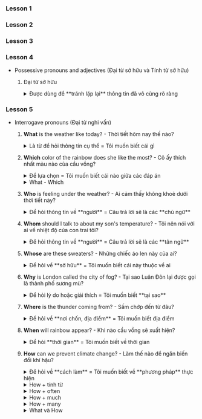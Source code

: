 ### Lesson 1
### Lesson 2
### Lesson 3
### Lesson 4

- Possessive pronouns and adjectives (Đại từ sở hữu và Tính từ sở hữu)
    1. Đại từ sở hữu
        <details>
        <summary>Được dùng để **tránh lặp lại** thông tin đã vô cùng rõ ràng</summary>

          - Tránh câu nói bị rối vì một thông tin bị nhắc lại nhiều lần
            
          **This bag** is **my bag**, not **your bag**
          **This bag** is **mine**,   not **yours**
        </details>

### Lesson 5

- Interrogave pronouns (Đại từ nghi vấn)
    1. **What** is the weather like today? - Thời tiết hôm nay thế nào?
        <details>
        <summary>Là từ để hỏi thông tin cụ thể = Tôi muốn biết cái gì</summary>

            What is Mosoon season? - Mùa gió mùa là gì?
            At what temperature does water boil? - Nước sẽ sooii ở nhiệt độ nào?
        </details>

    2. **Which** color of the rainbow does she like the most? - Cô ấy thích nhất màu nào của cầu vồng?
        <details>
        <summary>Để lựa chọn = Tôi muốn biết cái nào giữa các đáp án</summary>            
        </details>

        <details>
        <summary>What - Which</summary>

          - Dùng *What* khi **không có** giới hạn các sự lựa chọn
          - Dùng *Which* khi **có** giới hạn các sự lựa chọn

          - **What** shoes should I wear during summer?
          - **Which** shoes should I wear during summer - slippers or sneakers? 

        </details>
    
    3. **Who** is feeling under the weather? - Ai cảm thấy không khoẻ dưới thời tiết này?
        <details>
        <summary>Để hỏi thông tin về **người** = Câu trả lời sẽ là các **chủ ngữ**</summary>
           
          - Được dùng thông thường hơn
          - It was **Chi**, she was a bit under the weather today.
        </details>
  
    4. **Whom** should I talk to about my son's temperature? - Tôi nên nói với ai về nhiệt độ của con trai tôi?
        <details>
        <summary>Để hỏi thông tin về **người** = Câu trả lời sẽ là các **tân ngữ**</summary>
           
           - Ít được dùng trong văn nói
            You should talk to **him**, he is our doctor.
        </details>

    5. **Whose** are these sweaters? - Những chiếc áo len này của ai?
        <details>
        <summary>Để hỏi về **sở hữu** = Tôi muốn biết cái này thuộc về ai</summary>
            
            Whose birthdday is in Spring? - Ai có  sinh nhật vào mùa xuân?
        </details>

    6. **Why** is London called the city of fog? - Tại sao Luân Đôn lại được gọi là thành phố sương mù?
        <details>
        <summary>Để hỏi lý do hoặc giải thích = Tôi muốn biết **tại sao**</summary>
        
           - Thường câu trả lời sẽ bắt đầu bằng "Because"
        
            Why does drought affect agriculture? - Tại sao hạn hán lại ảnh hưởng đến nông nghiệp?
            
        </details>
    
    7. **Where** is the thunder coming from? - Sấm chớp đến từ đâu?
        <details>
        <summary>Để hỏi về **nơi chốn, địa điểm** = Tôi muốn biết địa điểm</summary>

            Where does Santa live? - Ông già Noel sống ở đâu?
            
        </details>

    8. **When** will rainbow appear? - Khi nào cầu vồng sẽ xuất hiện?
        <details>
        <summary>Để hỏi **thời gian** = Tôi muốn biết về thời gian</summary>

            When does Winter start? - Khi nào thì mùa đông bắt đầu?
            
        </details>

    9. **How** can we prevent climate change? - Làm thế nào để ngăn biến đổi khí hậu?
        <details>
        <summary>Để hỏi về **cách làm** = Tôi muốn biết về **phương pháp** thực hiện</summary>
            
            How to drive in foggy condition? - Làm thế nào để lái xe trong thời tiết sương mù?
        </details>


        <details>
        <summary>How + tính từ</summary>
           
           - Để hỏi về mức độ của một thuộc tính
        
            How cold is the weather during Winter? - Vào mùa đông thời tiết thường lạnh như thế nào nhỉ?
            How tall are you? - Bạn cao bao nhiêu?
            How far is the North Pole? - Bắc cực cách bao xa?
        </details>


        <details>
        <summary>How + often</summary>
           
           - Để hỏi về tần suất, mức độ của hành động

            How often do they go jogging in Spring? - Vào mùa xuân thì tần suất đi bộ của họ là bao nhiêu?
            How often does rainbow appear? - Tần suất xuất hiện của cầu vồng là bao nhiêu?  
        </details>
        
        <details>
        <summary>How + much</summary>
           
           - Để hỏi về số lượng, giá cả: dùng cho danh từ không đếm được

            How much time do you need to goto work? - Bạn cần bao nhiêu thời gian để đi làm?
            How much are these sweaters? - Những chiếc áo len này giá bao nhiêu?
            How much milk does she need to bake? - Cô ấy cần bao nhiêu sữa để làm bánh?
        </details>

        <details>
        <summary>How + many</summary>
           
           - Để hỏi về số lượng: dùng cho danh từ đếm được

            How many seasons are there in a year? - Có bao nhiêu mùa trong một năm?
            How many sweaters do you want to buy? - Bạn muốn mua bao nhiêu cái áo len?
        </details>


        <details>
        <summary>What và How</summary>

           - What  - hỏi về **bản chất** vật/việc/người đang được hỏi
           - How   - hỏi về **ý kiến** chủ quan/**cảm giác** của người đang được hỏi
        
            What is the weather like? - It is foggy/rainy/sunny...
            How is the weather? - It is terrible/lovely/nice...
        </details>
